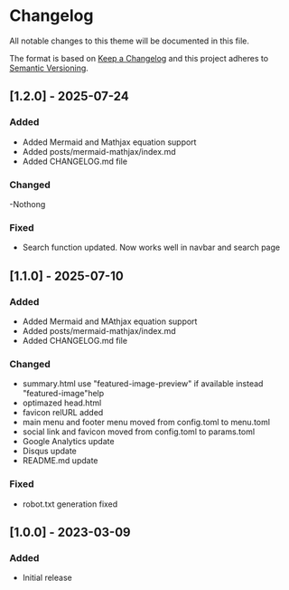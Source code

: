 # Changelog

All notable changes to this theme will be documented in this file.

The format is based on [Keep a Changelog](https://keepachangelog.com/en/1.0.0/)
and this project adheres to [Semantic Versioning](https://semver.org/spec/v2.0.0.html).

## [1.2.0] - 2025-07-24

### Added

- Added Mermaid and Mathjax equation support
- Added posts/mermaid-mathjax/index.md
- Added CHANGELOG.md file

### Changed

-Nothong

### Fixed

- Search function updated. Now works well in navbar and search page


## [1.1.0] - 2025-07-10

### Added

- Added Mermaid and MAthjax equation support
- Added posts/mermaid-mathjax/index.md
- Added CHANGELOG.md file

### Changed

- summary.html use "featured-image-preview" if available instead "featured-image"help
- optimazed head.html
- favicon relURL added
- main menu and footer menu moved from config.toml to menu.toml
- social link and favicon moved from config.toml to params.toml
- Google Analytics update
- Disqus update
- README.md update

### Fixed

- robot.txt generation fixed

## [1.0.0] - 2023-03-09

### Added

- Initial release
